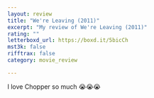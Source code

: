 ```yaml
---
layout: review
title: "We're Leaving (2011)"
excerpt: "My review of We're Leaving (2011)"
rating: ""
letterboxd_url: https://boxd.it/5bicCh
mst3k: false
rifftrax: false
category: movie_review

---
```


I love Chopper so much 😭😭😭